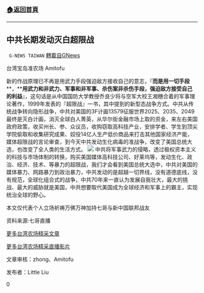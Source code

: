 ###  [:house:返回首頁](https://github.com/ourhimalayas/txt)
---

## 中共长期发动灭白超限战
` G-NEWS TAIWAN` [轉載自GNews](https://gnews.org/zh-hans/912256/)

台湾宝岛准农场 Amitofu

新的作战原理已不再是用武力手段强迫敌方接收自己的意志，『**而是用一切手段****，****用武力和非武力、军事和非军事、杀伤案非杀伤手段，强迫敌方接受自己的利益**』，这句话是从中国国防大学教授乔良少将与空军大校王湘穗合着的军事理论著作，1999年发表的『超限战』一书，其中提到的新型态战争方式。中共从传统战争转向隐形战争，中共对美国的3F计画13579征服世界2025、2035、2049最终是灭白计画，消灭全球白人菁英，从华尔街金融市场上取的资金，来左右美国政府政策，收买州长、参、众议员，收购窃取高科技产业，安排学者、学生到顶尖学院偷取和收集研究成果、奴役14亿人生产低价商品来打击其他国家经济产能，媒体超限战的言论审查，到今天中共发动生化病毒的准战争，改变了美国总统大选，也改变了全人类的生活方式。
![](https://lh4.googleusercontent.com/ZJw_vfjDB1PCEKznaTw1a5bSrb1pOALQRRHgw03PxJLacO4ZKgxpksDdscpdg2Uk1H5fU3u7MMpWJgSF299xXFWqTOtXul5tivMEcMSflxUHPKt4_Of31piXvYa2uysNNfaOU0Fn)
中共将军事武力的侵略，透过极权资本主义的科技与市场体制的转换，购买美国媒体高科技公司、好莱坞等，发动生化、政治、经济、技术、等暴力的超限战，我们才会看到美国总统大选中，中共对美国的媒体暴力、网路暴力到政治暴力，中共发动的是超越一切界线，没有道德底线，没有规范，全球化组合式的战争，中共70年来一直认为发展自我壮大，最大的挑战、最大的威胁就是美国，中共想要取代美国成为全球经济和军事上的霸主，实现统治全球的野心。

本文仅代表个人立场祈祷万佛万神加持七哥与新中国联邦战友

资料来源:七哥直播

[更多台湾农场精采文章](https://gnews.org/zh-hant/author/taiwangnews/)

[更多台湾农场精采直播影片](https://gtv.org/user/5f60d588245d3c0579acdbec)

文章审核：zhong、Amitofu

发布者：Little Liu

0
